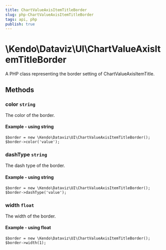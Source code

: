 ```yaml
---
title: ChartValueAxisItemTitleBorder
slug: php-ChartValueAxisItemTitleBorder
tags: api, php
publish: true
---
```


# \Kendo\Dataviz\UI\ChartValueAxisItemTitleBorder

A PHP class representing the border setting of ChartValueAxisItemTitle.


## Methods

### color `string`

The color of the border.


#### Example - using string
    $border = new \Kendo\Dataviz\UI\ChartValueAxisItemTitleBorder();
    $border->color('value');

### dashType `string`

The dash type of the border.


#### Example - using string
    $border = new \Kendo\Dataviz\UI\ChartValueAxisItemTitleBorder();
    $border->dashType('value');

### width `float`

The width of the border.


#### Example - using float
    $border = new \Kendo\Dataviz\UI\ChartValueAxisItemTitleBorder();
    $border->width(1);

